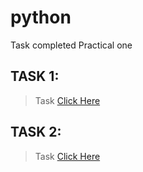 # python
Task completed Practical one 
## TASK 1: 
> Task [Click Here](https://github.com/sagar98cyber/python/blob/practical-one/practical%20one%20task.png)
## TASK 2: 
> Task [Click Here](https://github.com/sagar98cyber/python/blob/practical-one/practical%20one%20task%202.png)